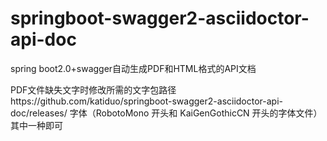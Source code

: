 # springboot-swagger2-asciidoctor-api-doc
spring boot2.0+swagger自动生成PDF和HTML格式的API文档

PDF文件缺失文字时修改所需的文字包路径https://github.com/katiduo/springboot-swagger2-asciidoctor-api-doc/releases/
字体（RobotoMono 开头和 KaiGenGothicCN 开头的字体文件）其中一种即可
